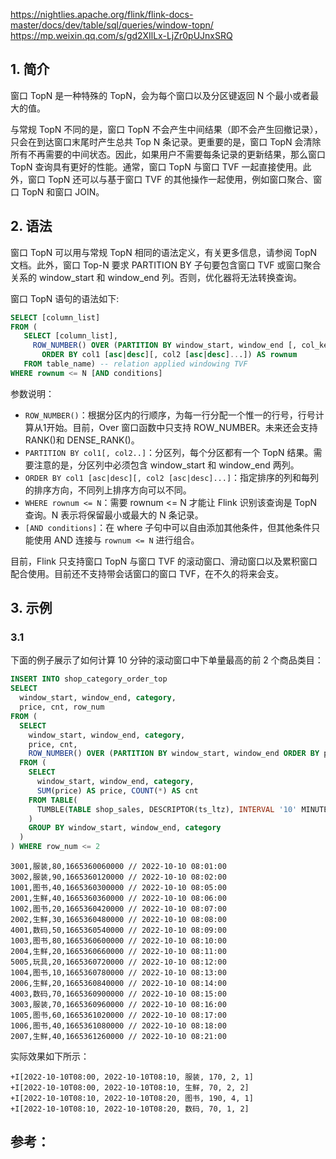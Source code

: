 https://nightlies.apache.org/flink/flink-docs-master/docs/dev/table/sql/queries/window-topn/
https://mp.weixin.qq.com/s/gd2XIlLx-LjZr0pUJnxSRQ

## 1. 简介

窗口 TopN 是一种特殊的 TopN，会为每个窗口以及分区键返回 N 个最小或者最大的值。

与常规 TopN 不同的是，窗口 TopN 不会产生中间结果（即不会产生回撤记录），只会在到达窗口末尾时产生总共 Top N 条记录。更重要的是，窗口 TopN 会清除所有不再需要的中间状态。因此，如果用户不需要每条记录的更新结果，那么窗口 TopN 查询具有更好的性能。通常，窗口 TopN 与窗口 TVF 一起直接使用。此外，窗口 TopN 还可以与基于窗口 TVF 的其他操作一起使用，例如窗口聚合、窗口 TopN 和窗口 JOIN。

## 2. 语法

窗口 TopN 可以用与常规 TopN 相同的语法定义，有关更多信息，请参阅 TopN 文档。此外，窗口 Top-N 要求 PARTITION BY 子句要包含窗口 TVF 或窗口聚合关系的 window_start 和 window_end 列。否则，优化器将无法转换查询。

窗口 TopN 语句的语法如下:
```sql
SELECT [column_list]
FROM (
   SELECT [column_list],
     ROW_NUMBER() OVER (PARTITION BY window_start, window_end [, col_key1...]
       ORDER BY col1 [asc|desc][, col2 [asc|desc]...]) AS rownum
   FROM table_name) -- relation applied windowing TVF
WHERE rownum <= N [AND conditions]
```
参数说明：
- `ROW_NUMBER()`：根据分区内的行顺序，为每一行分配一个惟一的行号，行号计算从1开始。目前，Over 窗口函数中只支持 ROW_NUMBER。未来还会支持 RANK()和 DENSE_RANK()。
- `PARTITION BY col1[, col2..]`：分区列，每个分区都有一个 TopN 结果。需要注意的是，分区列中必须包含 window_start 和 window_end 两列。
- `ORDER BY col1 [asc|desc][, col2 [asc|desc]...]`：指定排序的列和每列的排序方向，不同列上排序方向可以不同。
- `WHERE rownum <= N`：需要 rownum <= N 才能让 Flink 识别该查询是 TopN 查询。N 表示将保留最小或最大的 N 条记录。
- `[AND conditions]`：在 where 子句中可以自由添加其他条件，但其他条件只能使用 AND 连接与 `rownum <= N` 进行组合。

目前，Flink 只支持窗口 TopN 与窗口 TVF 的滚动窗口、滑动窗口以及累积窗口配合使用。目前还不支持带会话窗口的窗口 TVF，在不久的将来会支。

## 3. 示例

### 3.1

下面的例子展示了如何计算 10 分钟的滚动窗口中下单量最高的前 2 个商品类目：
```sql
INSERT INTO shop_category_order_top
SELECT
  window_start, window_end, category,
  price, cnt, row_num
FROM (
  SELECT
    window_start, window_end, category,
    price, cnt,
    ROW_NUMBER() OVER (PARTITION BY window_start, window_end ORDER BY price DESC) AS row_num
  FROM (
    SELECT
      window_start, window_end, category,
      SUM(price) AS price, COUNT(*) AS cnt
    FROM TABLE(
      TUMBLE(TABLE shop_sales, DESCRIPTOR(ts_ltz), INTERVAL '10' MINUTES)
    )
    GROUP BY window_start, window_end, category
  )
) WHERE row_num <= 2
```

```
3001,服装,80,1665360060000 // 2022-10-10 08:01:00
3002,服装,90,1665360120000 // 2022-10-10 08:02:00
1001,图书,40,1665360300000 // 2022-10-10 08:05:00
2001,生鲜,40,1665360360000 // 2022-10-10 08:06:00
1002,图书,20,1665360420000 // 2022-10-10 08:07:00
2002,生鲜,30,1665360480000 // 2022-10-10 08:08:00
4001,数码,50,1665360540000 // 2022-10-10 08:09:00
1003,图书,80,1665360600000 // 2022-10-10 08:10:00
2004,生鲜,20,1665360660000 // 2022-10-10 08:11:00
5005,玩具,20,1665360720000 // 2022-10-10 08:12:00
1004,图书,10,1665360780000 // 2022-10-10 08:13:00
2006,生鲜,20,1665360840000 // 2022-10-10 08:14:00
4003,数码,70,1665360900000 // 2022-10-10 08:15:00
3003,服装,70,1665360960000 // 2022-10-10 08:16:00
1005,图书,60,1665361020000 // 2022-10-10 08:17:00
1006,图书,40,1665361080000 // 2022-10-10 08:18:00
2007,生鲜,40,1665361260000 // 2022-10-10 08:21:00
```
实际效果如下所示：
```
+I[2022-10-10T08:00, 2022-10-10T08:10, 服装, 170, 2, 1]
+I[2022-10-10T08:00, 2022-10-10T08:10, 生鲜, 70, 2, 2]
+I[2022-10-10T08:10, 2022-10-10T08:20, 图书, 190, 4, 1]
+I[2022-10-10T08:10, 2022-10-10T08:20, 数码, 70, 1, 2]
```




参考：
-
